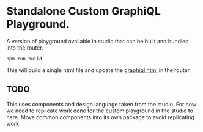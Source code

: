 # Standalone Custom GraphiQL Playground.

A version of playground available in studio that can be built and bundled into the router.

```
npm run build
```

This will build a single html file and update the [graphiql.html](/router/internal/graphiql/graphiql.html) in the router.

## TODO

This uses components and design language taken from the studio. For now we need to replicate work done for the custom playground in the studio to here. Move common components into its own package to avoid replicating work.

